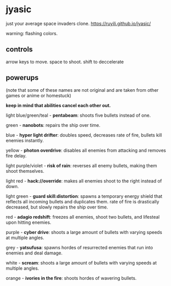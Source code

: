 # jyasic
just your average space invaders clone.
https://ruyili.github.io/jyasic/

warning: flashing colors.

## controls
arrow keys to move.
space to shoot.
shift to deccelerate

## powerups

(note that some of these names are not original and are taken from other games or anime or homestuck)

**keep in mind that abilities cancel each other out.**

light blue/green/teal - **pentabeam**: shoots five bullets instead of one.

green - **nanobots**: repairs the ship over time.

blue - **hyper light drifter**: doubles speed, decreases rate of fire, bullets kill enemies instantly.

yellow - **photon overdrive**: disables all enemies from attacking and removes fire delay.

light purple/violet - **risk of rain**: reverses all enemy bullets, making them shoot themselves.

light red - **hack://override**: makes all enemies shoot to the right instead of down.

light green - **guard skill:distortion**: spawns a temporary energy shield that reflects all incoming bullets and duplicates them. rate of fire is drastically decreased, but slowly repairs the ship over time.

red - **adagio redshift**: freezes all enemies, shoot two bullets, and lifesteal upon hitting enemies.

purple - **cyber drive**: shoots a large amount of bullets with varying speeds at multiple angles.

grey - **yatsufusa**: spawns hordes of resurrected enemies that run into enemies and deal damage.

white - **scream**: shoots a large amount of bullets with varying speeds at multiple angles.

orange - **ivories in the fire**: shoots hordes of wavering bullets.
